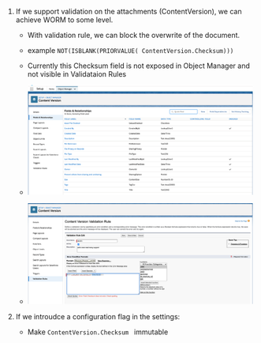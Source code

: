 1. If we support validation on the attachments (ContentVersion), we can achieve WORM to some level.
    - With validation rule, we can block the overwrite of the document.
    - example ```NOT(ISBLANK(PRIORVALUE( ContentVersion.Checksum)))```

    - Currently this Checksum field is not exposed in Object Manager and not visible in Validataion Rules
    - ![ContentVersion](img/ContentVersion.png)
    - ![ContentVersion VR](img/ContentVersion-VR.png)


2. If we introudce a configuration flag in the settings:
    - Make  ```ContentVersion.Checksum ``` immutable 

